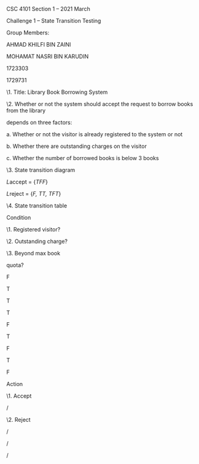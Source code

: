 ﻿

CSC 4101 Section 1 – 2021 March

Challenge 1 – State Transition Testing

Group Members:

AHMAD KHILFI BIN ZAINI

MOHAMAT NASRI BIN KARUDIN

1723303

1729731

\1. Title: Library Book Borrowing System

\2. Whether or not the system should accept the request to borrow books from the library

depends on three factors:

a. Whether or not the visitor is already registered to the system or not

b. Whether there are outstanding charges on the visitor

c. Whether the number of borrowed books is below 3 books

\3. State transition diagram

*L*accept = {*TFF*}

*L*reject = {*F, TT, TFT*}





\4. State transition table

Condition

\1. Registered visitor?

\2. Outstanding charge?

\3. Beyond max book

quota?

F

T

T

T

F

T

F

T

F

Action

\1. Accept

/

\2. Reject

/

/

/

